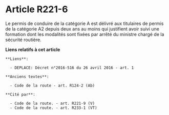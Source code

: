 # Article R221-6

Le permis de conduire de la catégorie A est délivré aux titulaires de permis de la catégorie A2 depuis deux ans au moins qui
justifient avoir suivi une formation dont les modalités sont fixées par arrêté du ministre chargé de la sécurité routière.

**Liens relatifs à cet article**

	**Liens**:

	  - DEPLACE: Décret n°2016-516 du 26 avril 2016 - art. 1

	**Anciens textes**:

	  - Code de la route - art. R124-2 (Ab)

	**Cité par**:

	  - Code de la route. - art. R221-9 (V)
	  - Code de la route. - art. R233-1 (VT)
